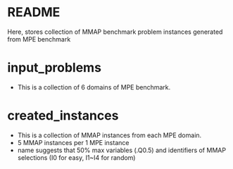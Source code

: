# README
Here, stores collection of MMAP benchmark problem instances generated from MPE benchmark

# input_problems
* This is a collection of 6 domains of MPE benchmark.

# created_instances
* This is a collection of MMAP instances from each MPE domain.
* 5 MMAP instances per 1 MPE instance
* name suggests that 50% max variables (.Q0.5) and identifiers of MMAP selections (I0 for easy, I1~I4 for random)

